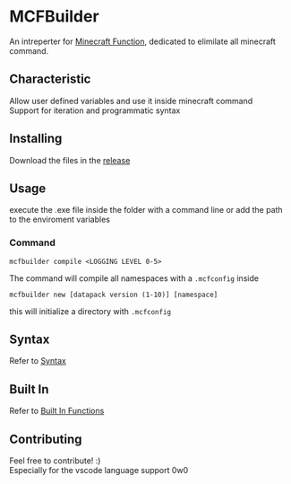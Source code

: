 # MCFBuilder
An intreperter for [Minecraft Function](https://minecraft.fandom.com/wiki/Function_(Java_Edition)), dedicated to elimilate all minecraft command.
## Characteristic
Allow user defined variables and use it inside minecraft command<br/>
Support for iteration and programmatic syntax
## Installing
Download the files in the [release](https://github.com/bdke/MCFuntionBuilder/releases)
## Usage
execute the .exe file inside the folder with a command line or add the path to the enviroment variables
### Command
```
mcfbuilder compile <LOGGING LEVEL 0-5> 
```
The command will compile all namespaces with a `.mcfconfig` inside
```
mcfbuilder new [datapack version (1-10)] [namespace]
```
this will initialize a directory with `.mcfconfig`
## Syntax
Refer to [Syntax](https://github.com/bdke/MCFuntionBuilder/blob/master/doc/syntax.md)
## Built In
Refer to [Built In Functions](https://github.com/bdke/MCFuntionBuilder/blob/master/doc/builtin.md)

## Contributing
Feel free to contribute! :)<br/>
Especially for the vscode language support 0w0



